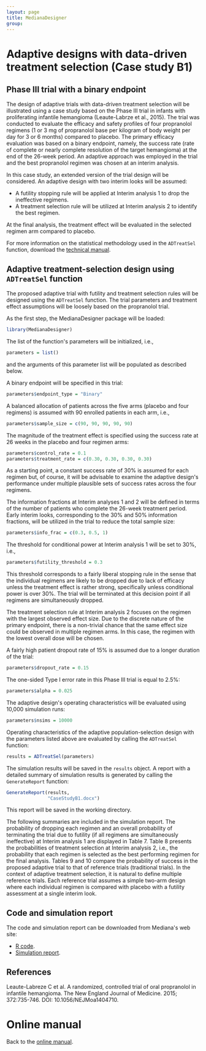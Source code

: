 ```yaml
---
layout: page
title: MedianaDesigner
group: 
---
```


# Adaptive designs with data-driven treatment selection (Case study B1)

## Phase III trial with a binary endpoint

The design of adaptive trials with data-driven treatment selection will be illustrated using a case study based on the Phase III trial in infants with proliferating infantile hemangioma (Leaute-Labrze et al., 2015). The trial was conducted to evaluate the efficacy and safety profiles of four propranolol regimens (1 or 3 mg of propranolol base per kilogram of body weight per day for 3 or 6 months) compared to placebo. The primary efficacy evaluation was based on a binary endpoint, namely, the success rate (rate of complete or nearly complete resolution of the target hemangioma) at the end of the 26-week period. An adaptive approach was employed in the trial and the best propranolol regimen was chosen at an interim analysis.

In this case study, an extended version of the trial design will be considered. An adaptive design with two interim looks will be assumed: 

* A futility stopping rule will be applied at Interim analysis 1 to drop the ineffective regimens.
* A treatment selection rule will be utilized at Interim analysis 2 to identify the best regimen.

At the final analysis, the treatment effect will be evaluated in the selected regimen arm compared to placebo.

For more information on the statistical methodology used in the `ADTreatSel` function, download the [technical manual](http://www.mediana.us/MedianaDesigner/ADTreatSel.pdf).

## Adaptive treatment-selection design using `ADTreatSel` function

The proposed adaptive trial with futility and treatment selection rules will be designed using the `ADTreatSel` function. The trial parameters and treatment effect assumptions will be loosely based on the propranolol trial. 

As the first step, the MedianaDesigner package will be loaded:

``` r
library(MedianaDesigner)
```

The list of the function's parameters will be initialized, i.e.,

``` r
parameters = list()
```

and the arguments of this parameter list will be populated as described below. 

A binary endpoint will be specified in this trial:

``` r
parameters$endpoint_type = "Binary"
```

A balanced allocation of patients across the five arms (placebo and four regimens) is assumed with 90 enrolled patients in each arm, i.e., 

``` r
parameters$sample_size = c(90, 90, 90, 90, 90)
```

The magnitude of the treatment effect is specified using the success rate at 26 weeks in the placebo and four regimen arms:

``` r
parameters$control_rate = 0.1
parameters$treatment_rate = c(0.30, 0.30, 0.30, 0.30)
```

As a starting point, a constant success rate of 30% is assumed for each regimen but, of course, it will be advisable to examine the adaptive design's performance under multiple plausible sets of success rates across the four regimens.

The information fractions at Interim analyses 1 and 2 will be defined in terms of the number of patients who complete the 26-week treatment period. Early interim looks, corresponding to the 30% and 50% information fractions, will be utilized in the trial to reduce the total sample size:

``` r
parameters$info_frac = c(0.3, 0.5, 1)
``` 

The threshold for conditional power at Interim analysis 1 will be set to 30%, i.e.,

``` r
parameters$futility_threshold = 0.3
``` 

This threshold corresponds to a fairly liberal stopping rule in the sense that the individual regimens are likely to be dropped due to lack of efficacy unless the treatment effect is rather strong, specifically unless conditional power is over 30%. The trial will be terminated at this decision point if all regimens are simultaneously dropped.

The treatment selection rule at Interim analysis 2 focuses on the regimen with the largest observed effect size. Due to the discrete nature of the primary endpoint, there is a non-trivial chance that the same effect size could be observed in multiple regimen arms. In this case, the regimen with the lowest overall dose will be chosen.

A fairly high patient dropout rate of 15% is assumed due to a longer duration of the trial:

``` r
parameters$dropout_rate = 0.15
``` 

The one-sided Type I error rate in this Phase III trial is equal to 2.5%:

``` r
parameters$alpha = 0.025
```

The adaptive design's operating characteristics will be evaluated using 10,000 simulation runs:

``` r
parameters$nsims = 10000
```

Operating characteristics of the adaptive population-selection design with the parameters listed above are evaluated by calling the `ADTreatSel` function:

``` r
results = ADTreatSel(parameters)
```

The simulation results will be saved in the `results` object. A report with a detailed summary of simulation results is generated by calling the `GenerateReport` function:

``` r
GenerateReport(results, 
               "CaseStudyB1.docx")
```

This report will be saved in the working directory. 

The following summaries are included in the simulation report. The probability of dropping each regimen and an overall probability of terminating the trial due to futility (if all regimens are simultaneously ineffective) at Interim analysis 1 are displayed in Table 7. Table 8 presents the probabilities of treatment selection at Interim analysis 2, i.e., the probability that each regimen is selected as the best performing regimen for the final analysis. Tables 9 and 10 compare the probability of success in the proposed adaptive trial to that of reference trials (traditional trials). In the context of adaptive treatment selection, it is natural to define multiple reference trials. Each reference trial assumes a simple two-arm design where each individual regimen is compared with placebo with a futility assessment at a single interim look. 

## Code and simulation report

The code and simulation report can be downloaded from Mediana's web site:

* [R code](http://www.mediana.us/MedianaDesigner/CaseStudyB1.r).
* [Simulation report](http://www.mediana.us/MedianaDesigner/CaseStudyB1.docx).

## References

Leaute-Labreze C et al. A randomized, controlled trial of oral propranolol in infantile hemangioma. The New England Journal of Medicine. 2015; 372:735-746. DOI: 10.1056/NEJMoa1404710.

# Online manual

Back to the [online manual](https://medianasoft.github.io/MedianaDesigner).
